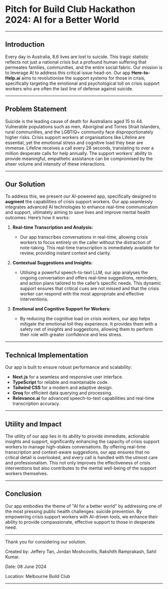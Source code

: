 # Pitch for Build Club Hackathon 2024: AI for a Better World

---

## Introduction

Every day in Australia, 8.6 lives are lost to suicide. This tragic statistic reflects not just a national crisis but a profound human suffering that permeates families, communities, and the entire social fabric. Our mission is to leverage AI to address this critical issue head-on. Our app **Here-to-Help.ai** aims to revolutionise the support systems for those in crisis, specifically targeting the emotional and psychological toll on crisis support workers who are often the last line of defense against suicide.

---

## Problem Statement

Suicide is the leading cause of death for Australians aged 15 to 44. Vulnerable populations such as men, Aboriginal and Torres Strait Islanders, rural communities, and the LGBTIQ+ community face disproportionately higher risks. Crisis support workers at organisations like Lifeline are essential, yet the emotional stress and cognitive load they bear are immense. Lifeline receives a call every 28 seconds, translating to over a million desperate calls for help annually. The support workers’ ability to provide meaningful, empathetic assistance can be compromised by the sheer volume and intensity of these interactions.

---

## Our Solution

To address this, we present our AI-powered app, specifically designed to **augment** the capabilities of crisis support workers. Our app seamlessly integrates advanced AI technologies to enhance real-time communication and support, ultimately aiming to save lives and improve mental health outcomes. Here’s how it works:

1. **Real-time Transcription and Analysis:**
   - Our app transcribes conversations in real-time, allowing crisis workers to focus entirely on the caller without the distraction of note-taking. This real-time transcription is immediately available for review, providing instant context and clarity.

2. **Contextual Suggestions and Insights:**
   - Utilising a powerful speech-to-text LLM, our app analyses the ongoing conversation and offers real-time suggestions, reminders, and action plans tailored to the caller’s specific needs. This dynamic support ensures that critical cues are not missed and that the crisis worker can respond with the most appropriate and effective interventions.

3. **Emotional and Cognitive Support for Workers:**
   - By reducing the cognitive load on crisis workers, our app helps mitigate the emotional toll they experience. It provides them with a safety net of insights and suggestions, allowing them to perform their role with greater confidence and less stress.

---

## Technical Implementation

Our app is built to ensure robust performance and scalability:

- **Next.js** for a seamless and responsive user interface.
- **TypeScript** for reliable and maintainable code.
- **Tailwind CSS** for a modern and adaptive design.
- **Groq** for efficient data querying and processing.
- **Relevance.ai** for advanced speech-to-text capabilities and real-time transcription accuracy.

---

## Utility and Impact

The utility of our app lies in its ability to provide immediate, actionable insights and support, significantly enhancing the capacity of crisis support workers to manage high-stakes conversations. By offering real-time transcription and context-aware suggestions, our app ensures that no critical detail is overlooked, and every call is handled with the utmost care and professionalism. This not only improves the effectiveness of crisis interventions but also contributes to the mental well-being of the support workers themselves.

---

## Conclusion

Our app embodies the theme of "AI for a better world" by addressing one of the most pressing public health challenges: suicide prevention. By empowering crisis support workers with AI-driven tools, we enhance their ability to provide compassionate, effective support to those in desperate need.

---

Thank you for considering our solution. 

Created by: Jeffery Tan, Jordan Moshcovitis, Rakshith Ramprakash, Sahil Kumar. 

Date: 08 June 2024

Location: Melbourne Build Club

---
